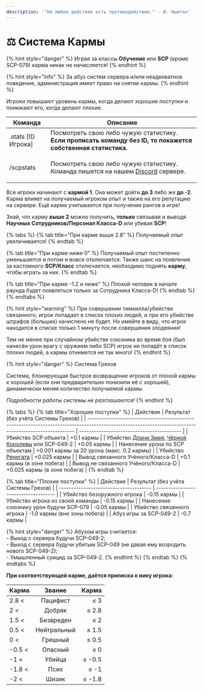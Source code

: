 ```yaml
---
description: '"На любое действие есть противодействие." - И. Ньютон'
---
```


# ⚖ Система Кармы

{% hint style="danger" %}
Играя за классы **Обучение** или **SCP** (кроме SCP-079) карма никак не начисляется!
{% endhint %}

{% hint style="info" %}
За абуз систем сервера и/или неадекватное поведение, администрация имеет право на снятие кармы.
{% endhint %}

Игроки повышают уровень кармы, когда делают хорошие поступки и понижают его, когда делают плохие.

| Команда             | Описание                                                                                                                                       |
| ------------------- | ---------------------------------------------------------------------------------------------------------------------------------------------- |
| .stats \[ID Игрока] | Посмотреть свою либо чужую статистику. **Если прописать команду без ID, то покажется собственная статистика.**                                 |
| /scpstats           | <p>Посмотреть свою либо чужую статистику.<br>Команда пишется на нашем <a href="https://discord.com/invite/376sEKP2tX">Discord</a> сервере.</p> |

Все игроки начинают с **кармой 1**. Она может дойти **до 3** либо же **до -2**.\
Карма влияет на получаемый игроком опыт и также на его репутацию на сервере. Ещё карма учитывается при получении рангов в игре!

Знай, что карму **выше 2** можно получить, **только** связывая и выводя **Научных Сотрудников/Персонал Класса-D** или убивая **SCP**!

{% tabs %}
{% tab title="При карме выше 2.8" %}
Получаемый опыт увеличивается!
{% endtab %}

{% tab title="При карме ниже 0" %}
Получаемый опыт постепенно уменьшается и потом и вовсе отключается. Также шанс на появление за кастомного **SCP/Класс** отключается, необходимо поднять **карму**, чтобы играть за них.
{% endtab %}

{% tab title="При карме -1.2 и ниже" %}
Плохой человек в начале раунда будет появляться только за Сотрудника Класса-D!
{% endtab %}
{% endtabs %}

{% hint style="warning" %}
При совершении тимкилла/убийстве связанного, игрок попадает в список плохих людей, и при его убийстве штрафов (больших) начислено не будет. Но имейте в виду, что игрок находится в списке только 1 минуту после совершения злодеяния!

Тем не менее при случайном убийстве союзника во время боя (был нанесён урон врагу с оружием либо SCP) игрок не попадёт в список плохих людей, а кармы отнимется не так много!
{% endhint %}

{% hint style="danger" %}
Система Грехов

Система, блокирующая быстрое возвращение игроков от плохой кармы к хорошей (если они предварительно понизили её с хорошей), динамически меняя количество получаемой кармы.

_Подробности работы системы не разглашаются!_
{% endhint %}

{% tabs %}
{% tab title="Хорошие поступки" %}
| Действие                                                                                                                                               | Результат (без учёта Системы Грехов)       |
| ------------------------------------------------------------------------------------------------------------------------------------------------------ | ------------------------------------------ |
| Убийство SCP объекта                                                                                                                                   | +0.1 кармы                                 |
| Убийство [Длани Змея](../custom-classes/custom-teams/serpents-hand.md), [Чёрной Королевы](../custom-classes/custom-teams/black-queen.md) или SCP-049-2 | +0.05 кармы                                |
| Нанесение урона по SCP объектам                                                                                                                        | +0.001 кармы за 20 урона (макс. 0.2 кармы) |
| Убийство [Ренегата](../server-mechanics/other.md)                                                                                                      | +0.025 кармы                               |
| Вывод связанного Учёного/Класса-D                                                                                                                      | +0.1 кармы (в зоне побега)                 |
| Вывод не связанного Учёного/Класса-D                                                                                                                   | +0.025 кармы (в зоне побега)               |
{% endtab %}

{% tab title="Плохие поступки" %}
| Действие                               | Результат (без учёта Системы Грехов) |
| -------------------------------------- | ------------------------------------ |
| Убийство безоружного игрока            | -0.15 кармы                          |
| Убийство игрока из своей команды       | -0.15 кармы                          |
| Нанесение союзнику урон будучи SCP-079 | -0.05 кармы                          |
| Убийство связанного игрока             | -1.0 кармы (вне зоны побега)         |
| Абуз игры за SCP-049-2                 | -0.7 кармы                           |

{% hint style="danger" %}
Абузом игры считается:\
\- Выход с сервера будучи SCP-049-2;\
\- Выход с сервера будучи убитым SCP-049 (не давая ему возродить нового SCP-049-2);\
\- Умышленный суицид за SCP-049-2.
{% endhint %}
{% endtab %}
{% endtabs %}

**При соответствующей карме, даётся приписка к нику игрока:**

| Карма  |    Звание   |  Карма |
| ------ | :---------: | -----: |
| 2.8 <  |   Пацифист  |    ≤ 3 |
| 2 <    |    Добряк   |  ≤ 2.8 |
| 1.5 <  |  Безвреден  |    ≤ 2 |
| 0.5 <  | Нейтральный |  ≤ 1.5 |
| 0 <    |   Грешный   |  ≤ 0.5 |
| -0.5 < |   Опасный   |    ≤ 0 |
| -1 <   |    Убийца   | ≤ -0.5 |
| -1.8 < |     Псих    |   ≤ -1 |
| -2 <   |    Шизик    | ≤ -1.8 |
